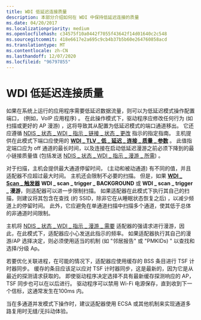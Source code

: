 ```yaml
---
title: WDI 低延迟连接质量
description: 本部分介绍如何在 WDI 中保持低延迟连接的质量
ms.date: 04/20/2017
ms.localizationpriority: medium
ms.openlocfilehash: c34575f10a0442f7055f43642f14d01640c2c548
ms.sourcegitcommit: 418e6617e2a695c9cb4b37b5b60e264760858acd
ms.translationtype: MT
ms.contentlocale: zh-CN
ms.lasthandoff: 12/07/2020
ms.locfileid: "96797855"
---
```

# <a name="wdi-low-latency-connection-quality"></a>WDI 低延迟连接质量


如果在系统上运行的应用程序需要低延迟数据流量，则可以为低延迟模式操作配置端口， (例如，VoIP 应用程序) 。 在此操作模式下，驱动程序应修改任何行为 (如扫描或更好的 AP 漫游) ，这将导致其从配置为低延迟模式的端口通道移出。 它还应遵循 [NDIS \_ 状态 \_ WDI \_ 指示 \_ 链接 \_ 状态 \_ 更改](./ndis-status-wdi-indication-link-state-change.md) 指示的指定指南。 主机提供在此模式下端口应使用的 [**WDI \_ TLV \_ 低 \_ 延迟 \_ 连接 \_ 质量 \_ 参数**](./wdi-tlv-low-latency-connection-quality-parameters.md) 。 此值指定端口应为 off 通道的最长时间，以及连接在启动低延迟漫游之前必须下降到的最小链接质量值 (包括发送 [NDIS \_ 状态 \_ WDI \_ 指示 \_ 漫游 \_ 所需](./ndis-status-wdi-indication-roaming-needed.md)) 。

对于扫描，主机会提供最大通道停留时间， (主动和被动通道) 有不同的值，并且适配器不应超过最大时间。 主机还会限制不必要的扫描。 但是，如果 [**WDI \_ Scan \_ 触发器**](/windows-hardware/drivers/ddi/wditypes/ne-wditypes-_wdi_scan_trigger) **WDI \_ scan \_ trigger \_ BACKGROUND** 或 **WDI \_ scan \_ trigger \_ 漫游**，则适配器可以进一步限制扫描。 如果适配器在此模式下执行其自己的扫描，则建议将其包含在查找 (的 SSID，除非它在从睡眠状态恢复之后) ，以减少频道上的停留时间。 此外，它应避免在单通道扫描中扫描多个通道，使其低于总体的非通道时间限制。

主机将 [NDIS \_ 状态 \_ WDI \_ 指示 \_ 漫游 \_ 需要](./ndis-status-wdi-indication-roaming-needed.md) 适配器的强请求进行漫游，因此，在此模式下，适配器应小心发送此指示的频率。 如果适配器执行其自己的漫游/AP 选择决定，则必须使用适当的机制 (如 "邻居报告" 或 "PMKIDs) " 以查找和选择/分级 Ap。

若要优化关联进程，在可能的情况下，适配器应使用缓存的 BSS 条目进行 TSF 计时器同步。 缓存的条目应该足以应对 TSF 计时器同步，这是最新的，因为它是从最近的探测请求获取的。 即使驱动程序决定选择不具有最新缓存探测响应的 AP，TSF 同步也可以在以后进行。 驱动程序可以禁用 Wi-Fi 电源保存，直到收到下一个信标，这通常发生在100ms 内。

当在多通道并发模式下操作时，建议适配器使用 ECSA 或其他机制来实现通道多路复用时无缝/无抖动体验。

 

